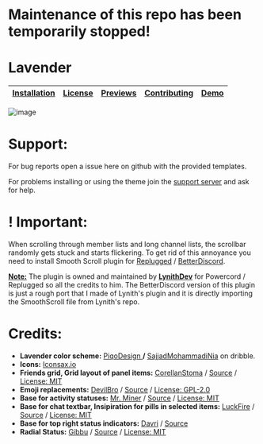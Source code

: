 # Maintenance of this repo has been temporarily stopped!

# Lavender

| [Installation](https://github.com/Lavender-Discord/Lavender/blob/main/docs/installation.md) | [License](https://github.com/Lavender-Discord/Lavender/blob/main/LICENSE) | [Previews](https://github.com/Lavender-Discord/Lavender/blob/main/docs/previews.md) | [Contributing](https://github.com/Lavender-Discord/Lavender/blob/main/docs/contributing.md) | [Demo](https://gibbu.github.io/ThemePreview/?file=https://cdn.jsdelivr.net/gh/Lavender-Discord/Lavender/clients/lavender.theme.css) |
| :-----------------------------------------------------------------------------------------: | :-----------------------------------------------------------------------: | :---------------------------------------------------------------------------------: | :-----------------------------------------------------------------------------------------: | :---------------------------------------------------------------------------------------------------------------------------------: |

![image](https://user-images.githubusercontent.com/85663797/181772121-070259e6-fce8-4629-a02f-1b9e1e688698.png)

# Support:

For bug reports open a issue here on github with the provided templates.

For problems installing or using the theme join the [support server](https://discord.gg/B9TK7nqRE4) and ask for help.

# ! Important:

When scrolling through member lists and long channel lists, the scrollbar randomly gets stuck and starts flickering. To get rid of this annoyance you need to install Smooth Scroll plugin for [Replugged](https://github.com/LynithDev/SmoothScrollPowerCord) / [BetterDiscord](https://github.com/Lavender-Discord/Lavender/releases/latest/download/smoothscrollBD.plugin.js).

**<u>Note:</u>** The plugin is owned and maintained by **[LynithDev](https://github.com/LynithDev)** for Powercord / Replugged so all the credits to him. The BetterDiscord version of this plugin is just a rough port that I made of Lynith's plugin and it is directly importing the SmoothScroll file from Lynith's repo.

# Credits:

- **Lavender color scheme:** [PiqoDesign ](https://dribbble.com/Piqodesign)**/** [SajjadMohammadiNia](https://dribbble.com/SajjadMohammadiNia) on dribble.
- **Icons:** [Iconsax.io](https://iconsax.io)
- **Friends grid, Grid layout of panel items:** [CorellanStoma](https://github.com/CorellanStoma/) / [Source](https://github.com/CreArts-Community/Friends-Grid/) / [License: MIT](https://github.com/CreArts-Community/Friends-Grid/blob/master/license)
- **Emoji replacements:** [DevilBro](https://github.com/mwittrien/) / [Source](https://github.com/mwittrien/BetterDiscordAddons/) / [License: GPL-2.0](https://github.com/mwittrien/BetterDiscordAddons/blob/master/LICENSE)
- **Base for activity statuses:** [Mr. Miner](https://github.com/mr-miner1/) / [Source](https://github.com/mr-miner1/cooler-activity-status) / [License: MIT](https://github.com/mr-miner1/cooler-activity-status/blob/main/LICENSE)
- **Base for chat textbar, Insipiration for pills in selected items:** [LuckFire](https://github.com/Discord-Theme-Addons/bubble-bar) / [Source](https://github.com/discord-extensions/bubble-bar) / [License: MIT](https://github.com/discord-extensions/bubble-bar/blob/master/LICENSE)
- **Base for top right status indicators:** [Davri](https://github.com/Davr1) / [Source](https://github.com/Davr1/Discord-CSS-snippets)
- **Radial Status:** [Gibbu](https://github.com/Gibbu) / [Source](https://github.com/DiscordStyles/RadialStatus) / [License: MIT](https://github.com/DiscordStyles/RadialStatus/blob/master/LICENSE.md)
